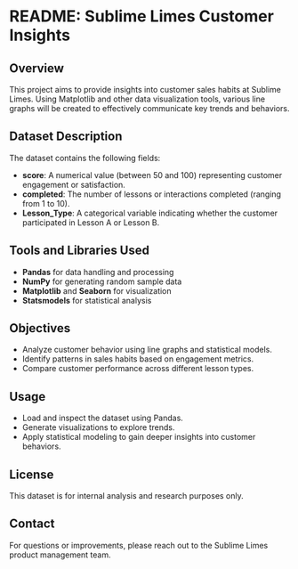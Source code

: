 # README: Sublime Limes Customer Insights

## Overview
This project aims to provide insights into customer sales habits at Sublime Limes. Using Matplotlib and other data visualization tools, various line graphs will be created to effectively communicate key trends and behaviors.

## Dataset Description
The dataset contains the following fields:
- **score**: A numerical value (between 50 and 100) representing customer engagement or satisfaction.
- **completed**: The number of lessons or interactions completed (ranging from 1 to 10).
- **Lesson_Type**: A categorical variable indicating whether the customer participated in Lesson A or Lesson B.

## Tools and Libraries Used
- **Pandas** for data handling and processing
- **NumPy** for generating random sample data
- **Matplotlib** and **Seaborn** for visualization
- **Statsmodels** for statistical analysis

## Objectives
- Analyze customer behavior using line graphs and statistical models.
- Identify patterns in sales habits based on engagement metrics.
- Compare customer performance across different lesson types.

## Usage
- Load and inspect the dataset using Pandas.
- Generate visualizations to explore trends.
- Apply statistical modeling to gain deeper insights into customer behaviors.

## License
This dataset is for internal analysis and research purposes only.

## Contact
For questions or improvements, please reach out to the Sublime Limes product management team.

